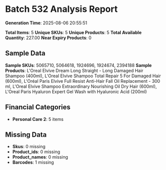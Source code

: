 # Batch 532 Analysis Report

**Generation Time**: 2025-08-06 20:55:51

**Total Items**: 5
**Unique SKUs**: 5
**Unique Products**: 5
**Total Available Quantity**: 227.00
**Near Expiry Products**: 0

## Sample Data
**Sample SKUs**: 5065710, 5064618, 1924696, 1924674, 2394188
**Sample Products**: L'Oreal Elvive Dream Long Straight - Long Damaged Hair Shampoo (400ml), L'Oreal Elvive Shampoo Total Repair 5  For Damaged Hair (600ml), L'Oréal Paris Elvive Full Resist Anti-Hair Fall Oil Replacement - 300 ml, L'Oreal Elvive Shampoo Extraordinary Nourishing Oil Dry Hair (600ml), L'Oreal Paris Hyaluron Expert Gel Wash with Hyaluronic Acid (200ml)

## Financial Categories
- **Personal Care 2**: 5 items

## Missing Data
- **Skus**: 0 missing
- **Product_ids**: 0 missing
- **Product_names**: 0 missing
- **Barcodes**: 1 missing
